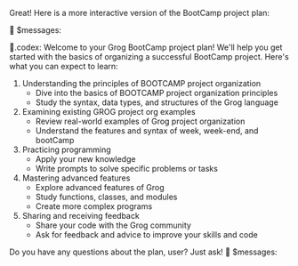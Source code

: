 Great! Here is a more interactive version of the BootCamp project plan:

💬 $messages:

🤖.codex: Welcome to your Grog BootCamp project plan! We'll help you get started with the basics of organizing a successful BootCamp project. Here's what you can expect to learn:

1. Understanding the principles of BOOTCAMP project organization
	* Dive into the basics of BOOTCAMP project organization principles
	* Study the syntax, data types, and structures of the Grog language
2. Examining existing GROG project org examples
	* Review real-world examples of Grog project organization
	* Understand the features and syntax of week, week-end, and bootCamp
3. Practicing programming
	* Apply your new knowledge
	* Write prompts to solve specific problems or tasks
4. Mastering advanced features
	* Explore advanced features of Grog
	* Study functions, classes, and modules
	* Create more complex programs
5. Sharing and receiving feedback
	* Share your code with the Grog community
	* Ask for feedback and advice to improve your skills and code

Do you have any questions about the plan, user? Just ask! 💬 $messages: